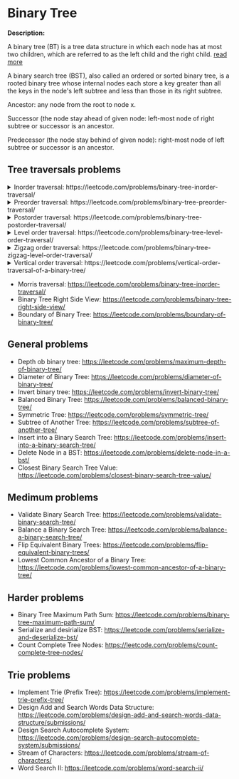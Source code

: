 # Binary Tree

**Description:**

A binary tree (BT) is a tree data structure in which each node has at most two children,
which are referred to as the left child and the right child. [read more](https://en.wikipedia.org/wiki/Binary_tree)

A binary search tree (BST), also called an ordered or sorted binary tree,
is a rooted binary tree whose internal nodes each store a key greater than all
the keys in the node's left subtree and less than those in its right subtree.

Ancestor: any node from the root to node x.

Successor (the node stay ahead of given node: left-most node of right subtree or successor is an ancestor.

Predecessor (the node stay behind of given node): right-most node of left subtree or successor is an ancestor.

## Tree traversals problems
<details><summary>Inorder traversal: https://leetcode.com/problems/binary-tree-inorder-traversal/</summary><p>

        Inorder traversal can be implemented using recursive or iterative algorithm.
        During the in-order traversal algorithm, the left subtree is explored first,
        followed by root, and finally nodes on the right subtree. 
 
</p></details>

<details><summary>Preorder traversal: https://leetcode.com/problems/binary-tree-preorder-traversal/</summary><p>

        Preorder traversal can be implemented using recursive or iterative algorithm.
        During the pre-order traversal algorithm, the root node is visited first,
        followed by left sub-tree, and finally nodes on the right subtree. 
 
</p></details>

<details><summary>Postorder traversal: https://leetcode.com/problems/binary-tree-postorder-traversal/</summary><p>

        Postorder traversal can be implemented using recursive or iterative algorithm.
        During the postorder traversal algorithm, the left subtree is explored first,
        followed by the right subtree, and finally root node.
 
</p></details>

<details><summary>Level order traversal: https://leetcode.com/problems/binary-tree-level-order-traversal/</summary><p>

        Level order traversal can be implemented using recursive or iterative algorithm.
        We should visit each nodes level by level. This means that we can use BFS algorithm
        to solve it using iterative approach.
        In order to solve it using recursive approach we should push new empty vector into the result
        vector, if the vector size is equal to the current level. Then we just need in insert the node
        element into the current level index of result vector: res[l].push_back(r->val).
 
</p></details>

<details><summary>Zigzag order traversal: https://leetcode.com/problems/binary-tree-zigzag-level-order-traversal/</summary><p>

       We can use the same approach as for level order traversal, but we should
       reverse the nodes in the temp vector depends on the result vector size (BFS).
       Example: if (res.size() % 2 != 0) reverse(temp.begin(), temp.end());
       Or we can detect an insert position to the temo vector depends on the current
       level value (DFS).
       Example: res[level].insert(level % 2 != 0
                              ? res[level].begin()
                              : res[level].end(), root->val);
 
</p></details>

<details><summary>Vertical order traversal: https://leetcode.com/problems/vertical-order-traversal-of-a-binary-tree/</summary><p>

       We can solve this problem by applying DFS on the original tree and construct the
       unordered map with the coordinates of each node in the tree. Then we can traverse
       through this map, sort element inside the map, and insert them into result vector.
 
</p></details>

* Morris traversal: https://leetcode.com/problems/binary-tree-inorder-traversal/
* Binary Tree Right Side View: https://leetcode.com/problems/binary-tree-right-side-view/
* Boundary of Binary Tree: https://leetcode.com/problems/boundary-of-binary-tree/

## General problems
* Depth ob binary tree: https://leetcode.com/problems/maximum-depth-of-binary-tree/
* Diameter of Binary Tree: https://leetcode.com/problems/diameter-of-binary-tree/
* Invert binary tree: https://leetcode.com/problems/invert-binary-tree/
* Balanced Binary Tree: https://leetcode.com/problems/balanced-binary-tree/
* Symmetric Tree: https://leetcode.com/problems/symmetric-tree/
* Subtree of Another Tree: https://leetcode.com/problems/subtree-of-another-tree/
* Insert into a Binary Search Tree: https://leetcode.com/problems/insert-into-a-binary-search-tree/
* Delete Node in a BST: https://leetcode.com/problems/delete-node-in-a-bst/
* Closest Binary Search Tree Value: https://leetcode.com/problems/closest-binary-search-tree-value/

## Medimum problems
* Validate Binary Search Tree: https://leetcode.com/problems/validate-binary-search-tree/
* Balance a Binary Search Tree: https://leetcode.com/problems/balance-a-binary-search-tree/
* Flip Equivalent Binary Trees: https://leetcode.com/problems/flip-equivalent-binary-trees/
* Lowest Common Ancestor of a Binary Tree: https://leetcode.com/problems/lowest-common-ancestor-of-a-binary-tree/

## Harder problems
* Binary Tree Maximum Path Sum: https://leetcode.com/problems/binary-tree-maximum-path-sum/
* Serialize and desirialize BST: https://leetcode.com/problems/serialize-and-deserialize-bst/
* Count Complete Tree Nodes: https://leetcode.com/problems/count-complete-tree-nodes/

## Trie problems
* Implement Trie (Prefix Tree): https://leetcode.com/problems/implement-trie-prefix-tree/
* Design Add and Search Words Data Structure: https://leetcode.com/problems/design-add-and-search-words-data-structure/submissions/
* Design Search Autocomplete System: https://leetcode.com/problems/design-search-autocomplete-system/submissions/
* Stream of Characters: https://leetcode.com/problems/stream-of-characters/
* Word Search II: https://leetcode.com/problems/word-search-ii/

